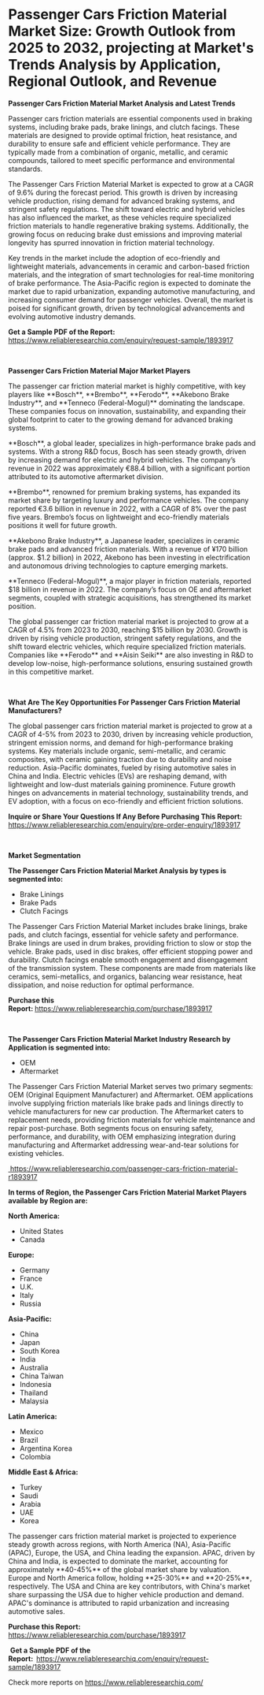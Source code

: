 <p><h1>Passenger Cars Friction Material Market Size: Growth Outlook from 2025 to 2032, projecting at Market's Trends Analysis by Application, Regional Outlook, and Revenue</h1></p><p><strong>Passenger Cars Friction Material Market Analysis and Latest Trends</strong></p>
<p><p>Passenger cars friction materials are essential components used in braking systems, including brake pads, brake linings, and clutch facings. These materials are designed to provide optimal friction, heat resistance, and durability to ensure safe and efficient vehicle performance. They are typically made from a combination of organic, metallic, and ceramic compounds, tailored to meet specific performance and environmental standards.</p><p>The Passenger Cars Friction Material Market is expected to grow at a CAGR of 9.6% during the forecast period. This growth is driven by increasing vehicle production, rising demand for advanced braking systems, and stringent safety regulations. The shift toward electric and hybrid vehicles has also influenced the market, as these vehicles require specialized friction materials to handle regenerative braking systems. Additionally, the growing focus on reducing brake dust emissions and improving material longevity has spurred innovation in friction material technology.</p><p>Key trends in the market include the adoption of eco-friendly and lightweight materials, advancements in ceramic and carbon-based friction materials, and the integration of smart technologies for real-time monitoring of brake performance. The Asia-Pacific region is expected to dominate the market due to rapid urbanization, expanding automotive manufacturing, and increasing consumer demand for passenger vehicles. Overall, the market is poised for significant growth, driven by technological advancements and evolving automotive industry demands.</p></p>
<p><strong>Get a Sample PDF of the Report:&nbsp;</strong> <a href="https://www.reliableresearchiq.com/enquiry/request-sample/1893917?utm_campaign=104&utm_medium=2&utm_source=Github&utm_content=ia&utm_term=24012025&utm_id=passenger-cars-friction-material">https://www.reliableresearchiq.com/enquiry/request-sample/1893917</a></p>
<p>&nbsp;</p>
<p><strong>Passenger Cars Friction Material Major Market Players</strong></p>
<p><p>The passenger car friction material market is highly competitive, with key players like **Bosch**, **Brembo**, **Ferodo**, **Akebono Brake Industry**, and **Tenneco (Federal-Mogul)** dominating the landscape. These companies focus on innovation, sustainability, and expanding their global footprint to cater to the growing demand for advanced braking systems.</p><p>**Bosch**, a global leader, specializes in high-performance brake pads and systems. With a strong R&D focus, Bosch has seen steady growth, driven by increasing demand for electric and hybrid vehicles. The company’s revenue in 2022 was approximately €88.4 billion, with a significant portion attributed to its automotive aftermarket division.</p><p>**Brembo**, renowned for premium braking systems, has expanded its market share by targeting luxury and performance vehicles. The company reported €3.6 billion in revenue in 2022, with a CAGR of 8% over the past five years. Brembo’s focus on lightweight and eco-friendly materials positions it well for future growth.</p><p>**Akebono Brake Industry**, a Japanese leader, specializes in ceramic brake pads and advanced friction materials. With a revenue of ¥170 billion (approx. $1.2 billion) in 2022, Akebono has been investing in electrification and autonomous driving technologies to capture emerging markets.</p><p>**Tenneco (Federal-Mogul)**, a major player in friction materials, reported $18 billion in revenue in 2022. The company’s focus on OE and aftermarket segments, coupled with strategic acquisitions, has strengthened its market position.</p><p>The global passenger car friction material market is projected to grow at a CAGR of 4.5% from 2023 to 2030, reaching $15 billion by 2030. Growth is driven by rising vehicle production, stringent safety regulations, and the shift toward electric vehicles, which require specialized friction materials. Companies like **Ferodo** and **Aisin Seiki** are also investing in R&D to develop low-noise, high-performance solutions, ensuring sustained growth in this competitive market.</p></p>
<p>&nbsp;</p>
<p><strong>What Are The Key Opportunities For Passenger Cars Friction Material Manufacturers?</strong></p>
<p><p>The global passenger cars friction material market is projected to grow at a CAGR of 4-5% from 2023 to 2030, driven by increasing vehicle production, stringent emission norms, and demand for high-performance braking systems. Key materials include organic, semi-metallic, and ceramic composites, with ceramic gaining traction due to durability and noise reduction. Asia-Pacific dominates, fueled by rising automotive sales in China and India. Electric vehicles (EVs) are reshaping demand, with lightweight and low-dust materials gaining prominence. Future growth hinges on advancements in material technology, sustainability trends, and EV adoption, with a focus on eco-friendly and efficient friction solutions.</p></p>
<p><strong>Inquire or Share Your Questions If Any Before Purchasing This Report:</strong> <a href="https://www.reliableresearchiq.com/enquiry/pre-order-enquiry/1893917?utm_campaign=104&utm_medium=2&utm_source=Github&utm_content=ia&utm_term=24012025&utm_id=passenger-cars-friction-material">https://www.reliableresearchiq.com/enquiry/pre-order-enquiry/1893917</a></p>
<p>&nbsp;</p>
<p><strong>Market Segmentation</strong></p>
<p><strong>The Passenger Cars Friction Material Market Analysis by types is segmented into:</strong></p>
<p><ul><li>Brake Linings</li><li>Brake Pads</li><li>Clutch Facings</li></ul></p>
<p><p>The Passenger Cars Friction Material Market includes brake linings, brake pads, and clutch facings, essential for vehicle safety and performance. Brake linings are used in drum brakes, providing friction to slow or stop the vehicle. Brake pads, used in disc brakes, offer efficient stopping power and durability. Clutch facings enable smooth engagement and disengagement of the transmission system. These components are made from materials like ceramics, semi-metallics, and organics, balancing wear resistance, heat dissipation, and noise reduction for optimal performance.</p></p>
<p><strong>Purchase this Report:&nbsp;</strong><a href="https://www.reliableresearchiq.com/purchase/1893917?utm_campaign=104&utm_medium=2&utm_source=Github&utm_content=ia&utm_term=24012025&utm_id=passenger-cars-friction-material">https://www.reliableresearchiq.com/purchase/1893917</a></p>
<p>&nbsp;</p>
<p><strong>The Passenger Cars Friction Material Market Industry Research by Application is segmented into:</strong></p>
<p><ul><li>OEM</li><li>Aftermarket</li></ul></p>
<p><p>The Passenger Cars Friction Material Market serves two primary segments: OEM (Original Equipment Manufacturer) and Aftermarket. OEM applications involve supplying friction materials like brake pads and linings directly to vehicle manufacturers for new car production. The Aftermarket caters to replacement needs, providing friction materials for vehicle maintenance and repair post-purchase. Both segments focus on ensuring safety, performance, and durability, with OEM emphasizing integration during manufacturing and Aftermarket addressing wear-and-tear solutions for existing vehicles.</p></p>
<p><a href="https://www.reliableresearchiq.com/passenger-cars-friction-material-r1893917?utm_campaign=104&utm_medium=2&utm_source=Github&utm_content=ia&utm_term=24012025&utm_id=passenger-cars-friction-material">&nbsp;https://www.reliableresearchiq.com/passenger-cars-friction-material-r1893917</a></p>
<p><strong>In terms of Region, the Passenger Cars Friction Material Market Players available by Region are:</strong></p>
<p>
    <p> <strong> North America: </strong>
        <ul>
            <li>United States</li>
            <li>Canada</li>
        </ul>
        </p> 
    <p> <strong> Europe: </strong>
        <ul>
            <li>Germany</li>
            <li>France</li>
            <li>U.K.</li>
            <li>Italy</li>
            <li>Russia</li>
        </ul>
        </p> 
    <p> <strong> Asia-Pacific: </strong>
        <ul>
            <li>China</li>
            <li>Japan</li>
            <li>South Korea</li>
            <li>India</li>
            <li>Australia</li>
            <li>China Taiwan</li>
            <li>Indonesia</li>
            <li>Thailand</li>
            <li>Malaysia</li>
        </ul>
        </p> 
    <p> <strong> Latin America: </strong>
        <ul>
            <li>Mexico</li>
            <li>Brazil</li>
            <li>Argentina Korea</li>
            <li>Colombia</li>
        </ul>
        </p> 
    <p> <strong> Middle East & Africa: </strong>
        <ul>
            <li>Turkey</li>
            <li>Saudi</li>
            <li>Arabia</li>
            <li>UAE</li>
            <li>Korea</li>
        </ul>
    </p>
    </p>
<p><p>The passenger cars friction material market is projected to experience steady growth across regions, with North America (NA), Asia-Pacific (APAC), Europe, the USA, and China leading the expansion. APAC, driven by China and India, is expected to dominate the market, accounting for approximately **40-45%** of the global market share by valuation. Europe and North America follow, holding **25-30%** and **20-25%**, respectively. The USA and China are key contributors, with China's market share surpassing the USA due to higher vehicle production and demand. APAC's dominance is attributed to rapid urbanization and increasing automotive sales.</p></p>
<p><strong>Purchase this Report: </strong><a href="https://www.reliableresearchiq.com/purchase/1893917?utm_campaign=104&utm_medium=2&utm_source=Github&utm_content=ia&utm_term=24012025&utm_id=passenger-cars-friction-material">https://www.reliableresearchiq.com/purchase/1893917</a></p>
<p>&nbsp;<strong>Get a Sample PDF of the Report:&nbsp;&nbsp;</strong><a href="https://www.reliableresearchiq.com/enquiry/request-sample/1893917?utm_campaign=104&utm_medium=2&utm_source=Github&utm_content=ia&utm_term=24012025&utm_id=passenger-cars-friction-material">https://www.reliableresearchiq.com/enquiry/request-sample/1893917</a></p>
<p><strong></strong></p>
<p>Check more reports on <a href="https://www.reliableresearchiq.com/?utm_campaign=104&utm_medium=2&utm_source=Github&utm_content=ia&utm_term=24012025&utm_id=passenger-cars-friction-material">https://www.reliableresearchiq.com/</a></p>